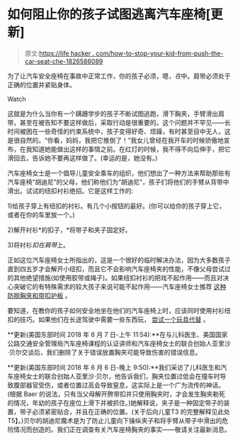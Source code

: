 # 如何阻止你的孩子试图逃离汽车座椅[更新]

> 原文:[https://life hacker . com/how-to-stop-your-kid-from-push-the-car-seat-che-1826586089](https://lifehacker.com/how-to-stop-your-kid-from-pushing-down-the-car-seat-che-1826586089)

为了让汽车安全座椅在事故中正常工作，你的孩子必须，嗯，*在*中。肩带必须处于正确的位置并紧贴身体。

Watch

这就是为什么当你有一个蹒跚学步的孩子不断试图逃跑，滑下胸夹，手臂滑出肩带，甚至在被告知不要这样做后，采取行动是很重要的。这个问题并不罕见——长时间被困在一些奇怪的约束系统中，孩子变得好奇、烦躁，有时甚至目中无人，这是很自然的。“你看，妈妈，我把它推倒了！”我女儿曾经在我开车的时候骄傲地宣布，在我知道她能做出这样的事情之前。在红灯的时候，我不得不向后伸手，把它滑回去，告诉她不要再这样做了。(幸运的是，她没有。)

汽车座椅女士是一个倡导儿童安全乘车的组织，他们想出了一种方法来帮助那些有汽车座椅“胡迪尼”的父母，他们称他们为“胡迪尼”，孩子们将他们的手臂从背带中滑出。试试的纽扣衬衫绝招。它是这样工作的:

1)给孩子穿上有纽扣的衬衫。有几个小按钮的最好。(你可以给你的孩子穿上它，或者在你的车里放一个。)

2)解开衬衫*的扣子，*将带子和夹子固定好。

3)将衬衫*扣在肩带*上。

正如这位汽车座椅女士所指出的，这是一个很好的临时解决办法，因为大多数孩子直到四五岁才会解开小纽扣，而且它不会影响汽车座椅夹的性能，不像父母尝试过的其他绝望措施(如使用胶带或绳子)。如果纽扣衬衫的把戏不起作用——而且对决心突破它的有特殊需求的较大孩子来说可能不起作用——汽车座椅女士推荐 [这种防脱胸夹和带扣护板](http://www.merrittcarseat.com/escape-proof/) 。

要知道，在教你的孩子如何安全地坐在他们的汽车座椅上时，应该同时使用衬衫纽扣的技巧。如果他们在长途驾驶中需要一些东西玩， [尝试一个玩具代替](https://offspring.lifehacker.com/surprise-your-kid-with-a-different-toy-every-hour-on-lo-1825938393) 。

**更新(美国东部时间 2018 年 6 月 7 日-上午 11:54):**在与儿科医生、美国国家公路交通安全管理局汽车座椅课程的认证讲师和汽车座椅女士的联合创始人亚里沙·贝尔交谈后，我们删除了关于错误放置胸夹可能导致伤害的错误信息。

**更新(美国东部时间 2018 年 6 月 6 日-晚上 9:50):**我们采访了儿科医生和汽车座椅女士的联合创始人亚里沙·贝尔，他告诉我们，胸夹位置过低会在撞车时导致腹部器官受伤，或者位置过高会导致窒息，这实际上是一个广为流传的神话。(根据 Baer 的说法，只有当父母解开胯带扣并只使用胸夹时，才会发生胸夹勒死的情况，年幼的孩子在座位上滑下并被抓住。)她解释说，夹子是一种固定带子的装置，带子必须紧密贴合，并且在正确的位置。(关于后向儿童T3 的完整解释见此处 T5】。)贝尔的胡迪尼魔术是为了防止儿童向下操纵夹子和将手臂从带子中滑出的危险情况而创造的。我们正在调查有关汽车座椅胸夹的事实——敬请关注最新消息。
